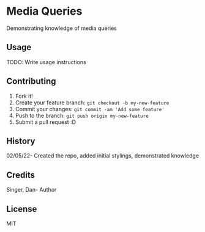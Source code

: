 # Media Queries

Demonstrating knowledge of media queries

## Usage  

TODO: Write usage instructions  

## Contributing  

1. Fork it!
2. Create your feature branch: `git checkout -b my-new-feature`  
3. Commit your changes: `git commit -am 'Add some feature'`  
4. Push to the branch: `git push origin my-new-feature`  
5. Submit a pull request :D 

## History

02/05/22- Created the repo, added initial stylings, demonstrated knowledge

## Credits

Singer, Dan- Author

## License

MIT  